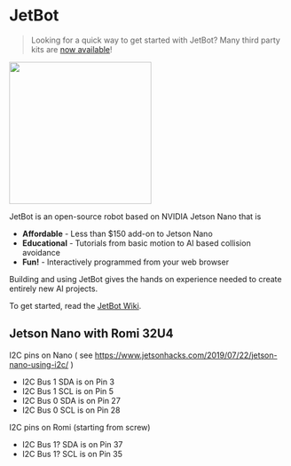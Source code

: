 # JetBot

<!--[<img src="https://img.shields.io/discord/553852754058280961.svg">](https://discord.gg/Ady6NtF) -->

> Looking for a quick way to get started with JetBot?  Many third party kits are [now available](../../wiki/third-party-kits)!

<img src="../..//wiki/images/jetson-jetbot-illustration_1600x1260.png" height="256">

JetBot is an open-source robot based on NVIDIA Jetson Nano that is

* **Affordable** - Less than $150 add-on to Jetson Nano
* **Educational** - Tutorials from basic motion to AI based collision avoidance
* **Fun!** - Interactively programmed from your web browser

Building and using JetBot gives the hands on experience needed to create entirely new AI projects.

To get started, read the [JetBot Wiki](https://github.com/NVIDIA-AI-IOT/jetbot/wiki).

## Jetson Nano with Romi 32U4
I2C pins on Nano ( see https://www.jetsonhacks.com/2019/07/22/jetson-nano-using-i2c/ )
* I2C Bus 1 SDA is on Pin 3
* I2C Bus 1 SCL is on Pin 5
* I2C Bus 0 SDA is on Pin 27
* I2C Bus 0 SCL is on Pin 28

I2C pins on Romi (starting from screw)
* I2C Bus 1? SDA is on Pin 37
* I2C Bus 1? SCL is on Pin 35
